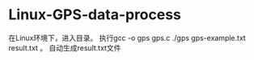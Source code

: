 # Linux-GPS-data-process
在Linux环境下，进入目录。
执行gcc -o gps gps.c
./gps gps-example.txt result.txt  。
自动生成result.txt文件
